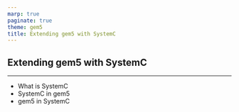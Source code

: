 ```yaml
---
marp: true
paginate: true
theme: gem5
title: Extending gem5 with SystemC
---
```


<!-- _class: title -->

## Extending gem5 with SystemC

---

- What is SystemC
- SystemC in gem5
- gem5 in SystemC
